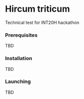 # Hircum triticum

Technical test for INT20H hackathon

### Prerequisites

TBD

### Installation

TBD

### Launching

TBD